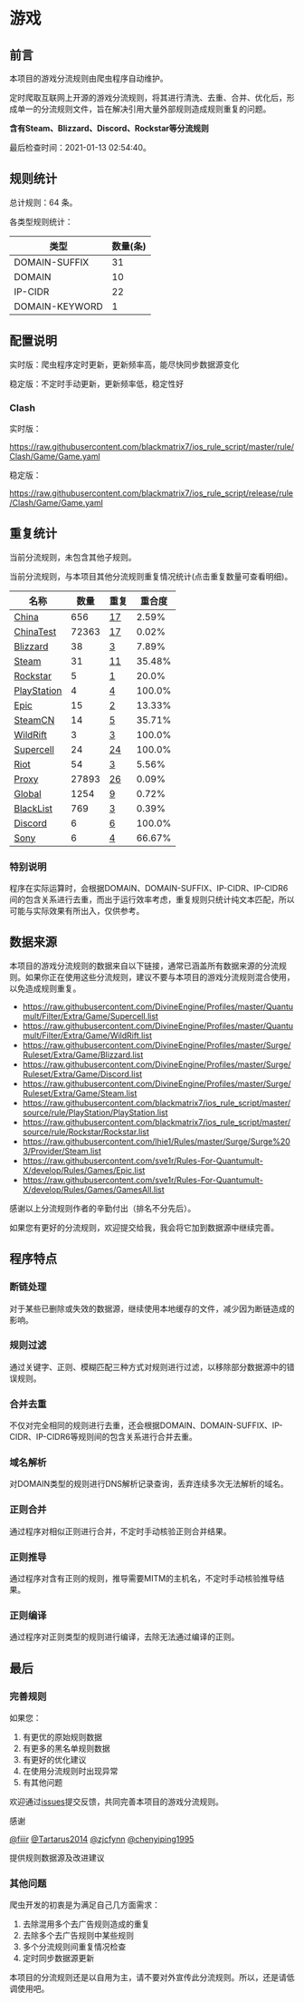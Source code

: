 # 游戏

## 前言

本项目的游戏分流规则由爬虫程序自动维护。

定时爬取互联网上开源的游戏分流规则，将其进行清洗、去重、合并、优化后，形成单一的分流规则文件，旨在解决引用大量外部规则造成规则重复的问题。

**含有Steam、Blizzard、Discord、Rockstar等分流规则**


最后检查时间：2021-01-13 02:54:40。

## 规则统计

总计规则：64 条。

各类型规则统计：

| 类型 | 数量(条) |
| ---- | ---- |
| DOMAIN-SUFFIX | 31 |
| DOMAIN | 10 |
| IP-CIDR | 22 |
| DOMAIN-KEYWORD | 1 |
## 配置说明

实时版：爬虫程序定时更新，更新频率高，能尽快同步数据源变化

稳定版：不定时手动更新，更新频率低，稳定性好

### Clash 
实时版：

https://raw.githubusercontent.com/blackmatrix7/ios_rule_script/master/rule/Clash/Game/Game.yaml

稳定版：

https://raw.githubusercontent.com/blackmatrix7/ios_rule_script/release/rule/Clash/Game/Game.yaml

## 重复统计


当前分流规则，未包含其他子规则。


当前分流规则，与本项目其他分流规则重复情况统计(点击重复数量可查看明细)。



| 名称 | 数量 | 重复 | 重合度 |
| ---- | ---- | ---- | ------ |
|  [China](https://github.com/blackmatrix7/ios_rule_script/tree/master/rule/Clash/China)    | 656   | [17](https://raw.githubusercontent.com/blackmatrix7/ios_rule_script/master/rule/Clash/Game/Game_Repeat.list)   |   2.59% |
|  [ChinaTest](https://github.com/blackmatrix7/ios_rule_script/tree/master/rule/Clash/ChinaTest)    | 72363   | [17](https://raw.githubusercontent.com/blackmatrix7/ios_rule_script/master/rule/Clash/Game/Game_Repeat.list)   |   0.02% |
|  [Blizzard](https://github.com/blackmatrix7/ios_rule_script/tree/master/rule/Clash/Blizzard)    | 38   | [3](https://raw.githubusercontent.com/blackmatrix7/ios_rule_script/master/rule/Clash/Game/Game_Repeat.list)   |   7.89% |
|  [Steam](https://github.com/blackmatrix7/ios_rule_script/tree/master/rule/Clash/Steam)    | 31   | [11](https://raw.githubusercontent.com/blackmatrix7/ios_rule_script/master/rule/Clash/Game/Game_Repeat.list)   |   35.48% |
|  [Rockstar](https://github.com/blackmatrix7/ios_rule_script/tree/master/rule/Clash/Rockstar)    | 5   | [1](https://raw.githubusercontent.com/blackmatrix7/ios_rule_script/master/rule/Clash/Game/Game_Repeat.list)   |   20.0% |
|  [PlayStation](https://github.com/blackmatrix7/ios_rule_script/tree/master/rule/Clash/PlayStation)    | 4   | [4](https://raw.githubusercontent.com/blackmatrix7/ios_rule_script/master/rule/Clash/Game/Game_Repeat.list)   |   100.0% |
|  [Epic](https://github.com/blackmatrix7/ios_rule_script/tree/master/rule/Clash/Epic)    | 15   | [2](https://raw.githubusercontent.com/blackmatrix7/ios_rule_script/master/rule/Clash/Game/Game_Repeat.list)   |   13.33% |
|  [SteamCN](https://github.com/blackmatrix7/ios_rule_script/tree/master/rule/Clash/SteamCN)    | 14   | [5](https://raw.githubusercontent.com/blackmatrix7/ios_rule_script/master/rule/Clash/Game/Game_Repeat.list)   |   35.71% |
|  [WildRift](https://github.com/blackmatrix7/ios_rule_script/tree/master/rule/Clash/WildRift)    | 3   | [3](https://raw.githubusercontent.com/blackmatrix7/ios_rule_script/master/rule/Clash/Game/Game_Repeat.list)   |   100.0% |
|  [Supercell](https://github.com/blackmatrix7/ios_rule_script/tree/master/rule/Clash/Supercell)    | 24   | [24](https://raw.githubusercontent.com/blackmatrix7/ios_rule_script/master/rule/Clash/Game/Game_Repeat.list)   |   100.0% |
|  [Riot](https://github.com/blackmatrix7/ios_rule_script/tree/master/rule/Clash/Riot)    | 54   | [3](https://raw.githubusercontent.com/blackmatrix7/ios_rule_script/master/rule/Clash/Game/Game_Repeat.list)   |   5.56% |
|  [Proxy](https://github.com/blackmatrix7/ios_rule_script/tree/master/rule/Clash/Proxy)    | 27893   | [26](https://raw.githubusercontent.com/blackmatrix7/ios_rule_script/master/rule/Clash/Game/Game_Repeat.list)   |   0.09% |
|  [Global](https://github.com/blackmatrix7/ios_rule_script/tree/master/rule/Clash/Global)    | 1254   | [9](https://raw.githubusercontent.com/blackmatrix7/ios_rule_script/master/rule/Clash/Game/Game_Repeat.list)   |   0.72% |
|  [BlackList](https://github.com/blackmatrix7/ios_rule_script/tree/master/rule/Clash/BlackList)    | 769   | [3](https://raw.githubusercontent.com/blackmatrix7/ios_rule_script/master/rule/Clash/Game/Game_Repeat.list)   |   0.39% |
|  [Discord](https://github.com/blackmatrix7/ios_rule_script/tree/master/rule/Clash/Discord)    | 6   | [6](https://raw.githubusercontent.com/blackmatrix7/ios_rule_script/master/rule/Clash/Game/Game_Repeat.list)   |   100.0% |
|  [Sony](https://github.com/blackmatrix7/ios_rule_script/tree/master/rule/Clash/Sony)    | 6   | [4](https://raw.githubusercontent.com/blackmatrix7/ios_rule_script/master/rule/Clash/Game/Game_Repeat.list)   |   66.67% |
### 特别说明
程序在实际运算时，会根据DOMAIN、DOMAIN-SUFFIX、IP-CIDR、IP-CIDR6间的包含关系进行去重，而出于运行效率考虑，重复规则只统计纯文本匹配，所以可能与实际效果有所出入，仅供参考。

## 数据来源

本项目的游戏分流规则的数据来自以下链接，通常已涵盖所有数据来源的分流规则。如果你正在使用这些分流规则，建议不要与本项目的游戏分流规则混合使用，以免造成规则重复。

- https://raw.githubusercontent.com/DivineEngine/Profiles/master/Quantumult/Filter/Extra/Game/Supercell.list
- https://raw.githubusercontent.com/DivineEngine/Profiles/master/Quantumult/Filter/Extra/Game/WildRift.list
- https://raw.githubusercontent.com/DivineEngine/Profiles/master/Surge/Ruleset/Extra/Game/Blizzard.list
- https://raw.githubusercontent.com/DivineEngine/Profiles/master/Surge/Ruleset/Extra/Game/Discord.list
- https://raw.githubusercontent.com/DivineEngine/Profiles/master/Surge/Ruleset/Extra/Game/Steam.list
- https://raw.githubusercontent.com/blackmatrix7/ios_rule_script/master/source/rule/PlayStation/PlayStation.list
- https://raw.githubusercontent.com/blackmatrix7/ios_rule_script/master/source/rule/Rockstar/Rockstar.list
- https://raw.githubusercontent.com/lhie1/Rules/master/Surge/Surge%203/Provider/Steam.list
- https://raw.githubusercontent.com/sve1r/Rules-For-Quantumult-X/develop/Rules/Games/Epic.list
- https://raw.githubusercontent.com/sve1r/Rules-For-Quantumult-X/develop/Rules/Games/GamesAll.list


感谢以上分流规则作者的辛勤付出（排名不分先后）。

如果您有更好的分流规则，欢迎提交给我，我会将它加到数据源中继续完善。

## 程序特点

### 断链处理

对于某些已删除或失效的数据源，继续使用本地缓存的文件，减少因为断链造成的影响。

### 规则过滤

通过关键字、正则、模糊匹配三种方式对规则进行过滤，以移除部分数据源中的错误规则。

### 合并去重

不仅对完全相同的规则进行去重，还会根据DOMAIN、DOMAIN-SUFFIX、IP-CIDR、IP-CIDR6等规则间的包含关系进行合并去重。

### 域名解析

对DOMAIN类型的规则进行DNS解析记录查询，丢弃连续多次无法解析的域名。

### 正则合并

通过程序对相似正则进行合并，不定时手动核验正则合并结果。

### 正则推导

通过程序对含有正则的规则，推导需要MITM的主机名，不定时手动核验推导结果。

### 正则编译

通过程序对正则类型的规则进行编译，去除无法通过编译的正则。

## 最后

### 完善规则

如果您：

1. 有更优的原始规则数据
2. 有更多的黑名单规则数据
3. 有更好的优化建议
4. 在使用分流规则时出现异常
5. 有其他问题

欢迎通过[issues](https://github.com/blackmatrix7/ios_rule_script/issues/new)提交反馈，共同完善本项目的游戏分流规则。

感谢

[@fiiir](https://github.com/fiiir) [@Tartarus2014](https://github.com/Tartarus2014) [@zjcfynn](https://github.com/zjcfynn) [@chenyiping1995](https://github.com/chenyiping1995) 

提供规则数据源及改进建议

### 其他问题

爬虫开发的初衷是为满足自己几方面需求：

1. 去除混用多个去广告规则造成的重复
2. 去除多个去广告规则中某些规则
3. 多个分流规则间重复情况检查
4. 定时同步数据源更新

本项目的分流规则还是以自用为主，请不要对外宣传此分流规则。所以，还是请低调使用吧。
